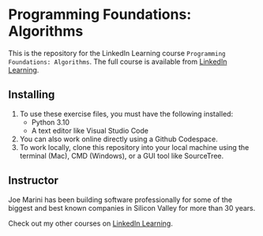 # Programming Foundations: Algorithms
This is the repository for the LinkedIn Learning course `Programming Foundations: Algorithms`. The full course is available from [LinkedIn Learning][lil-course-url].

## Installing
1. To use these exercise files, you must have the following installed:
	- Python 3.10
	- A text editor like Visual Studio Code
2. You can also work online directly using a Github Codespace.
3. To work locally, clone this repository into your local machine using the terminal (Mac), CMD (Windows), or a GUI tool like SourceTree.

## Instructor
Joe Marini has been building software professionally for some of the biggest and best known companies in Silicon Valley for more than 30 years.

Check out my other courses on [LinkedIn Learning](https://www.linkedin.com/learning/instructors/joe-marini).

[0]: # (Replace these placeholder URLs with actual course URLs)

[lil-course-url]: https://www.linkedin.com/learning/
[lil-thumbnail-url]: http://

